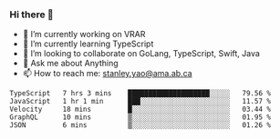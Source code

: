 ### Hi there 👋

- 🔭 I’m currently working on VRAR
- 🌱 I’m currently learning TypeScript
- 👯 I’m looking to collaborate on GoLang, TypeScript, Swift, Java
- 💬 Ask me about Anything
- 📫 How to reach me: stanley.yao@ama.ab.ca


<!--START_SECTION:waka-->
```text
TypeScript   7 hrs 3 mins    ████████████████████░░░░░   79.56 % 
JavaScript   1 hr 1 min      ███░░░░░░░░░░░░░░░░░░░░░░   11.57 % 
Velocity     18 mins         █░░░░░░░░░░░░░░░░░░░░░░░░   03.44 % 
GraphQL      10 mins         ▒░░░░░░░░░░░░░░░░░░░░░░░░   01.95 % 
JSON         6 mins          ▒░░░░░░░░░░░░░░░░░░░░░░░░   01.26 % 
```
<!--END_SECTION:waka-->
